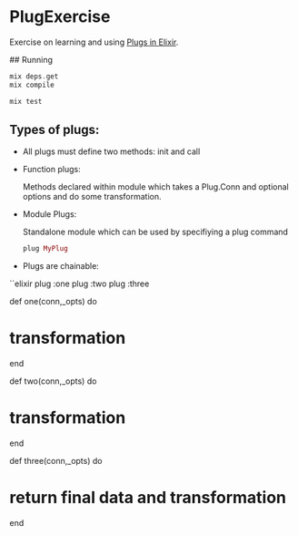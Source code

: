 PlugExercise
==============

Exercise on learning and using [Plugs in Elixir](https://github.com/elixir-lang/plug).


## Running

```elixir
mix deps.get
mix compile

mix test
```

## Types of plugs:

* All plugs must define two methods: init and call

* Function plugs:

  Methods declared within module which takes a Plug.Conn and optional options
  and do some transformation.

* Module Plugs:

  Standalone module which can be used by specifiying a plug command

  ```elixir
  plug MyPlug
  ```

* Plugs are chainable:

``elixir
plug :one
plug :two
plug :three


def one(conn,_opts) do
  # transformation
end

def two(conn,_opts) do
  # transformation
end

def three(conn,_opts) do
  # return final data and transformation
end
```
